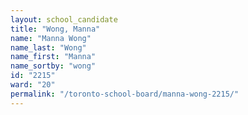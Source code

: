 ```yaml
---
layout: school_candidate
title: "Wong, Manna"
name: "Manna Wong"
name_last: "Wong"
name_first: "Manna"
name_sortby: "wong"
id: "2215"
ward: "20"
permalink: "/toronto-school-board/manna-wong-2215/"
---
```

